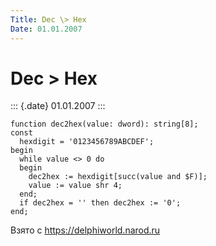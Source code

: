 ```yaml
---
Title: Dec \> Hex
Date: 01.01.2007
---
```



Dec \> Hex
==========

::: {.date}
01.01.2007
:::

    function dec2hex(value: dword): string[8];
    const
      hexdigit = '0123456789ABCDEF';
    begin
      while value <> 0 do
      begin
        dec2hex := hexdigit[succ(value and $F)];
        value := value shr 4;
      end;
      if dec2hex = '' then dec2hex := '0';
    end;

Взято с <https://delphiworld.narod.ru>
